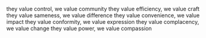 they value control, we value community
they value efficiency, we value craft
they value sameness, we value difference
they value convenience, we value impact
they value conformity, we value expression
they value complacency, we value change
they value power, we value compassion
